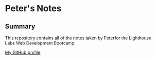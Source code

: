 # Peter's Notes

## Summary 

This repository contains all of the notes taken by [Peter](https://github.com/superskyy)for the Lighthouse Labs Web Development Bootcamp.

[My GitHub profile](https://github.com/superskyy)
